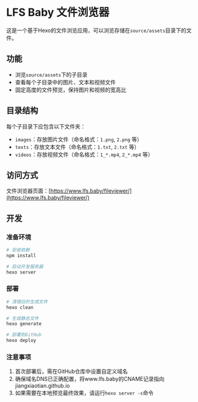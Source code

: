 # LFS Baby 文件浏览器

这是一个基于Hexo的文件浏览应用，可以浏览存储在`source/assets`目录下的文件。

## 功能

- 浏览`source/assets`下的子目录
- 查看每个子目录中的图片、文本和视频文件
- 固定高度的文件预览，保持图片和视频的宽高比

## 目录结构

每个子目录下应包含以下文件夹：
- `images`：存放图片文件（命名格式：`1.png`, `2.png` 等）
- `texts`：存放文本文件（命名格式：`1.txt`, `2.txt` 等）
- `videos`：存放视频文件（命名格式：`1_*.mp4`, `2_*.mp4` 等）

## 访问方式

文件浏览器页面：[https://www.lfs.baby/fileviewer/](https://www.lfs.baby/fileviewer/)

## 开发

### 准备环境

```bash
# 安装依赖
npm install

# 启动开发服务器
hexo server
```

### 部署

```bash
# 清理旧的生成文件
hexo clean

# 生成静态文件
hexo generate

# 部署到GitHub
hexo deploy
```

### 注意事项

1. 首次部署后，需在GitHub仓库中设置自定义域名
2. 确保域名DNS已正确配置，将www.lfs.baby的CNAME记录指向jiangxiaotian.github.io
3. 如果需要在本地预览最终效果，请运行`hexo server -s`命令 